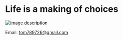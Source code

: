 # Life is a making of choices

[![image description](https://i.imgur.com/seWfV2J.jpg
"A cute doggo (obviously!)")](https://github.com/tom789726)


Email: tom789726@gmail.com


<!---
tom789726/tom789726 is a ✨ special ✨ repository because its `README.md` (this file) appears on your GitHub profile.
You can click the Preview link to take a look at your changes.
--->
